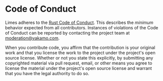 # Code of Conduct

Limes adheres to the [Rust Code of Conduct][coc]. This describes the _minimum_ behavior expected from all contributors. Instances of violations of the Code of Conduct can be reported by contacting the project team at [moderation@vakamo.com](mailto:moderation@vakamo.com).

[coc]: https://www.rust-lang.org/policies/code-of-conduct

When you contribute code, you affirm that the contribution is your original work and that you license the work to the project under the project's open source license. Whether or not you state this explicitly, by submitting any copyrighted material via pull request, email, or other means you agree to license the material under the project's open source license and warrant that you have the legal authority to do so.
